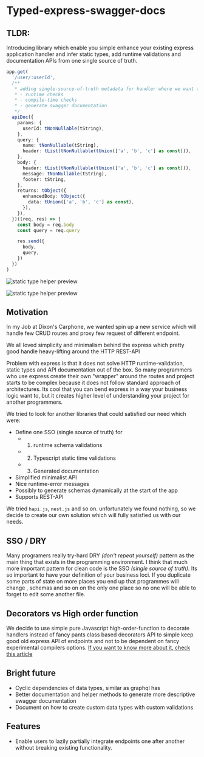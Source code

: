 # Typed-express-swagger-docs

## TLDR:

Introducing library which enable you simple enhance your existing express application handler
and infer static types, add runtime validations and documentation APIs from one single source of truth.

```typescript
app.get(
  '/user/:userId',
  /**
   * adding single-source-of-truth metadata for handler where we want to have
   * - runtime checks
   * - compile-time checks
   * - generate swagger documentation
   */
  apiDoc({
    params: {
      userId: tNonNullable(tString),
    },
    query: {
      name: tNonNullable(tString),
      header: tList(tNonNullable(tUnion(['a', 'b', 'c'] as const))),
    },
    body: {
      header: tList(tNonNullable(tUnion(['a', 'b', 'c'] as const))),
      message: tNonNullable(tString),
      footer: tString,
    },
    returns: tObject({
      enhancedBody: tObject({
        data: tUnion(['a', 'b', 'c'] as const),
      }),
    }),
  })((req, res) => {
    const body = req.body
    const query = req.query

    res.send({
      body,
      query,
    })
  })
)
```

![static type helper preview](https://github.com/Svehla/swagger-typed-express-docs/blob/main/docs/preview-2.png?raw=true)

![static type helper preview](https://github.com/Svehla/swagger-typed-express-docs/blob/main/docs/preview-3.png?raw=true)

## Motivation

In my Job at Dixon's Carphone, we wanted spin up a new service which will handle
few CRUD routes and proxy few request of different endpoint.

We all loved simplicity and minimalism behind the express which pretty good handle heavy-lifting
around the HTTP REST-API

Problem with express is that
it does not solve HTTP runtime-validation, static types and API documentation out of the box.
So many programmers who use express create their own "wrapper" around the routes and project starts to
be complex because it does not follow standard approach of architectures. Its cool that you can bend express
in a way your business logic want to, but it creates higher level of understanding your
project for another programmers.

We tried to look for another libraries that could satisfied our need which were:

- Define one SSO (single source of truth) for
  - 1. runtime schema validations
  - 2. Typescript static time validations
  - 3. Generated documentation
- Simplified minimalist API
- Nice runtime-error messages
- Possibly to generate schemas dynamically at the start of the app
- Supports REST-API

We tried `hapi.js`, `nest.js` and so on. unfortunately we found nothing, so we decide to create
our own solution which will fully satisfied us with our needs.

## SSO / DRY

Many programers really try-hard DRY _(don't repeat yourself)_ pattern as the main thing that
exists in the programming environment.
I think that much more important pattern for clean code is the SSO _(single source of truth)_.
Its so important to have your definition of your business loci. If you duplicate some
parts of state on more places you end up that programmes will change
, schemas and so on on the only one place
so no one will be able to forget to edit some another file.

## Decorators vs High order function

We decide to use simple pure Javascript high-order-function to decorate handlers instead of fancy pants
class based decorators API to simple keep good old express API of endpoints and not to be dependent on
fancy experimental compilers options.
[If you want to know more about it, check this article](https://dev.to/svehla/why-reflect-metadata-suc-s-5fal)

## Bright future

- Cyclic dependencies of data types, similar as graphql has
- Better documentation and helper methods to generate more descriptive swagger documentation
- Document on how to create custom data types with custom validations

## Features

- Enable users to lazily partially integrate endpoints one after another without breaking existing functionality.
